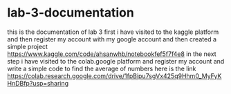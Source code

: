 # lab-3-documentation
this is the documentation of lab 3
first i have visited to the kaggle platform and then register my account with my google account and then created a simple project 
https://www.kaggle.com/code/ahsanwhb/notebookfef5f7f4e8
in the next step i have visited to the colab.google platform and register my account and write a simple code to find the average of numbers here is the link
https://colab.research.google.com/drive/1fpBipu7sgVx425q9Hhm0_MyFyKHnDBfp?usp=sharing
